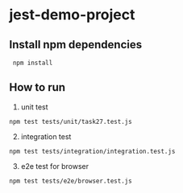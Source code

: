 # jest-demo-project

## Install npm dependencies
```shell
 npm install
 ```

## How to run
1. unit test

```shell
npm test tests/unit/task27.test.js
```

2. integration test

```shell
npm test tests/integration/integration.test.js
```

3. e2e test for browser

```shell
npm test tests/e2e/browser.test.js
```

